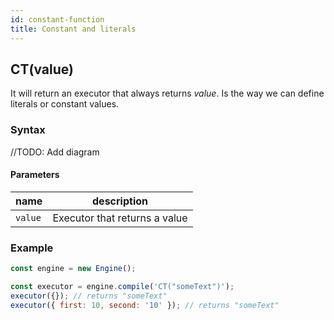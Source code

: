 ```yaml
---
id: constant-function
title: Constant and literals
---
```


## CT(value)

It will return an executor that always returns _value_. Is the way we can define literals or constant values.

### Syntax

//TODO: Add diagram

#### Parameters

| name    | description                   |
| ------- | ----------------------------- |
| `value` | Executor that returns a value |

### Example

```javascript
const engine = new Engine();

const executor = engine.compile('CT("someText")');
executor({}); // returns "someText"
executor({ first: 10, second: '10' }); // returns "someText"
```
